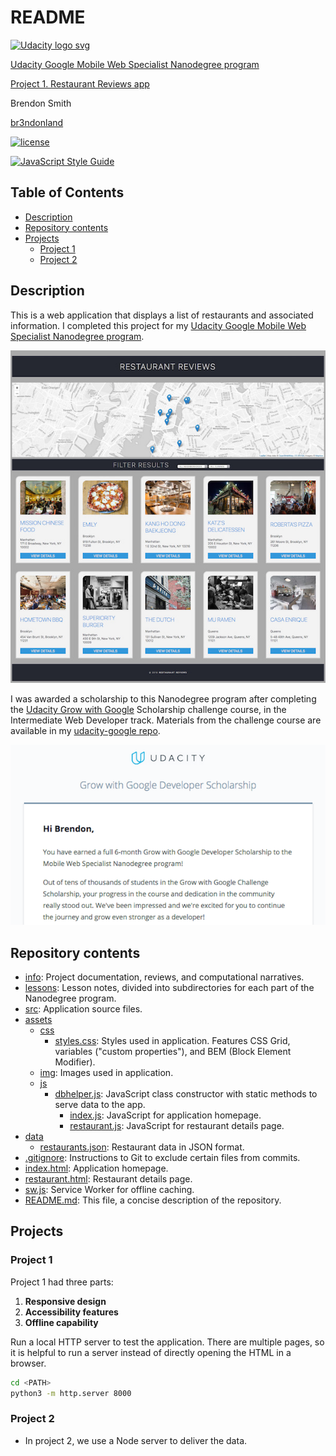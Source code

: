# README

<a href="https://www.udacity.com/">
  <img src="https://s3-us-west-1.amazonaws.com/udacity-content/rebrand/svg/logo.min.svg" width="300" alt="Udacity logo svg">
</a>

[Udacity Google Mobile Web Specialist Nanodegree program](https://www.udacity.com/course/mobile-web-specialist-nanodegree--nd024)

[Project 1. Restaurant Reviews app](https://github.com/br3ndonland/udacity-google-mws)

Brendon Smith

[br3ndonland](https://github.com/br3ndonland)

[![license](https://img.shields.io/badge/license-MIT-blue.svg?longCache=true&style=for-the-badge)](https://choosealicense.com/)

[![JavaScript Style Guide](https://cdn.rawgit.com/standard/standard/master/badge.svg)](https://github.com/standard/standard)

## Table of Contents <!-- omit in toc -->

- [Description](#description)
- [Repository contents](#repository-contents)
- [Projects](#projects)
  - [Project 1](#project-1)
  - [Project 2](#project-2)

## Description

This is a web application that displays a list of restaurants and associated information. I completed this project for my [Udacity Google Mobile Web Specialist Nanodegree program](https://www.udacity.com/course/mobile-web-specialist-nanodegree--nd024).

![Screenshot of restaurant reviews app homepage on desktop](info/img/udacity-google-mws-home-20180716.jpg)

I was awarded a scholarship to this Nanodegree program after completing the [Udacity Grow with Google](https://www.udacity.com/grow-with-google) Scholarship challenge course, in the Intermediate Web Developer track. Materials from the challenge course are available in my [udacity-google repo](https://github.com/br3ndonland/udacity-google).

![Udacity Google Mobile Web Specialist scholarship email](info/img/udacity-google-mws-award.png)

## Repository contents

- [info](info): Project documentation, reviews, and computational narratives.
- [lessons](lessons): Lesson notes, divided into subdirectories for each part of the Nanodegree program.
- [src](src): Application source files.
- [assets](assets)
  - [css](assets/css)
    - [styles.css](assets/css/styles.css): Styles used in application. Features CSS Grid, variables ("custom properties"), and BEM (Block Element Modifier).
  - [img](assets/img): Images used in application.
  - [js](assets/js)
    - [dbhelper.js](assets/js/dbhelper.js): JavaScript class constructor with static methods to serve data to the app.
      - [index.js](assets/js/index.js): JavaScript for application homepage.
      - [restaurant.js](assets/js/restaurant.js): JavaScript for restaurant details page.
- [data](data)
  - [restaurants.json](data/restaurants.json): Restaurant data in JSON format.
- [.gitignore](.gitignore): Instructions to Git to exclude certain files from commits.
- [index.html](index.html): Application homepage.
- [restaurant.html](restaurant.html): Restaurant details page.
- [sw.js](sw.js): Service Worker for offline caching.
- [README.md](README.md): This file, a concise description of the repository.

## Projects

### Project 1

Project 1 had three parts:

1. **Responsive design**
2. **Accessibility features**
3. **Offline capability**

Run a local HTTP server to test the application. There are multiple pages, so it is helpful to run a server instead of directly opening the HTML in a browser.

  ```sh
  cd <PATH>
  python3 -m http.server 8000
  ```

### Project 2

- In project 2, we use a Node server to deliver the data.